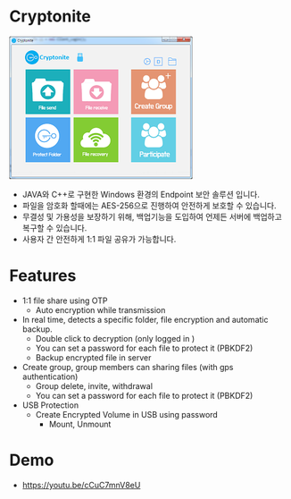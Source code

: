 # Cryptonite

![Cryptonite](https://github.com/INJAE/Cryptonite/blob/master/Cryptonite.png?raw=true)

- JAVA와 C++로 구현한 Windows 환경의 Endpoint 보안 솔루션 입니다.
- 파일을 암호화 할때에는 AES-256으로 진행하여 안전하게 보호할 수 있습니다.
- 무결성 및 가용성을 보장하기 위해, 백업기능을 도입하여 언제든 서버에 백업하고 복구할 수 있습니다.
- 사용자 간 안전하게 1:1 파일 공유가 가능합니다.


# Features
  - 1:1 file share using OTP
    - Auto encryption while transmission
  - In real time, detects a specific folder, file encryption and automatic backup.
    - Double click to decryption (only logged in )
    - You can set a password for each file to protect it (PBKDF2)
    - Backup encrypted file in server
  - Create group, group members can sharing files (with gps authentication)
    - Group delete, invite, withdrawal
    - You can set a password for each file to protect it (PBKDF2)
  - USB Protection
    - Create Encrypted Volume in USB using password
      - Mount, Unmount

# Demo
  - https://youtu.be/cCuC7mnV8eU
